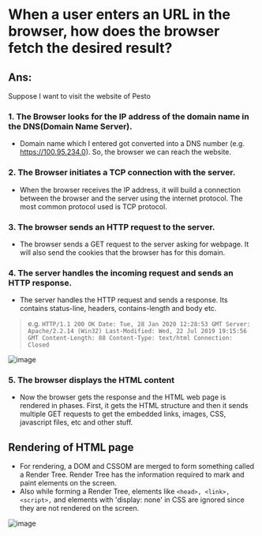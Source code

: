 # When a user enters an URL in the browser, how does the browser fetch the desired result? 

## Ans: 

Suppose I want to visit the website of Pesto

### 1. The Browser looks for the IP address of the domain name in the DNS(Domain Name Server).
  * Domain name which I entered got converted into a DNS number (e.g.  https://100.95.234.0). So, the browser we can reach the website.

### 2. The Browser initiates a TCP connection with the server.
  * When the browser receives the IP address, it will build a connection between the browser and the server using the internet protocol. The most common protocol used is TCP protocol.

### 3. The browser sends an HTTP request to the server.
  * The browser sends a GET request to the server asking for webpage. It will also send the cookies that the browser has for this domain. 

### 4. The server handles the incoming request and sends an HTTP response.
  * The server handles the HTTP request and sends a response. Its contains status-line, headers, contains-length and body etc.
  > e.g. ```HTTP/1.1 200 OK
    Date: Tue, 28 Jan 2020 12:28:53 GMT
    Server: Apache/2.2.14 (Win32)
    Last-Modified: Wed, 22 Jul 2019 19:15:56 GMT
    Content-Length: 88
    Content-Type: text/html
    Connection: Closed``` 

  ![image](https://afteracademy.com/images/what-happens-when-you-type-a-url-in-the-web-browser-request-response-f68c0cb95019db02.jpg)

### 5. The browser displays the HTML content 
  * Now the browser gets the response and the HTML web page is rendered in phases. First, it gets the HTML structure and then it sends multiple GET requests to get the embedded links, images, CSS, javascript files, etc and other stuff.


## Rendering of HTML page
  * For rendering, a DOM and CSSOM are merged to form something called a Render Tree. Render Tree has the information required to mark and paint elements on the screen.
  * Also while forming a Render Tree, elements like ```<head>, <link>, <script>,``` and elements with 'display: none' in CSS are ignored since they are not rendered on the screen.

  ![image](https://res.cloudinary.com/practicaldev/image/fetch/s--uJ44oL2X--/c_limit%2Cf_auto%2Cfl_progressive%2Cq_auto%2Cw_880/https:/dev-to-uploads.s3.amazonaws.com/i/s0cj1gr1srugpkc34985.png)
